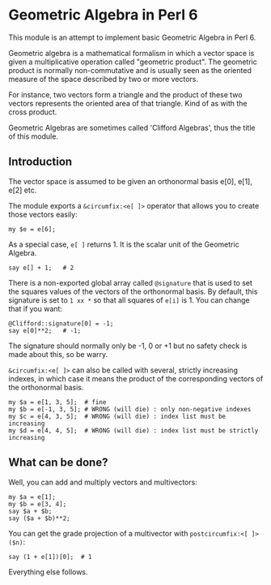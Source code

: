 # Geometric Algebra in Perl 6

This module is an attempt to implement basic Geometric Algebra in Perl 6.

Geometric algebra is a mathematical formalism in which a vector space is given
a multiplicative operation called "geometric product".  The geometric product
is normally non-commutative and is usually seen as the oriented measure of the
space described by two or more vectors.

For instance, two vectors form a triangle and the product of these two vectors
represents the oriented area of that triangle.  Kind of as with the cross product.

Geometric Algebras are sometimes called 'Clifford Algebras', thus the title of
this module.


## Introduction

The vector space is assumed to be given an orthonormal basis e[0], e[1], e[2] etc.

The module exports a `&circumfix:<e[ ]>` operator that allows you to create those vectors easily:

    my $e = e[6];

As a special case, `e[ ]` returns 1.  It is the scalar unit of the Geometric Algebra.

    say e[] + 1;   # 2

There is a non-exported global array called `@signature` that is used to set
the squares values of the vectors of the orthonormal basis.  By default, this signature is set to
`1 xx *` so that all squares of `e[i]` is 1.  You can change that if you want:

    @Clifford::signature[0] = -1;
    say e[0]**2;   # -1;

The signature should normally only be -1, 0 or +1 but no safety check is made
about this, so be warry.

`&circumfix:<e[ ]>` can also be called with several, strictly increasing
indexes, in which case it means the product of the corresponding vectors of the
orthonormal basis.

    my $a = e[1, 3, 5];  # fine
    my $b = e[-1, 3, 5]; # WRONG (will die) : only non-negative indexes
    my $c = e[4, 3, 5];  # WRONG (will die) : index list must be increasing
    my $d = e[4, 4, 5];  # WRONG (will die) : index list must be strictly increasing


## What can be done?

Well, you can add and multiply vectors and multivectors:

    my $a = e[1];
    my $b = e[3, 4];
    say $a + $b;
    say ($a + $b)**2;

You can get the grade projection of a multivector with `postcircumfix:<[ ]>($n)`:

    say (1 + e[1])[0];  # 1

Everything else follows.
